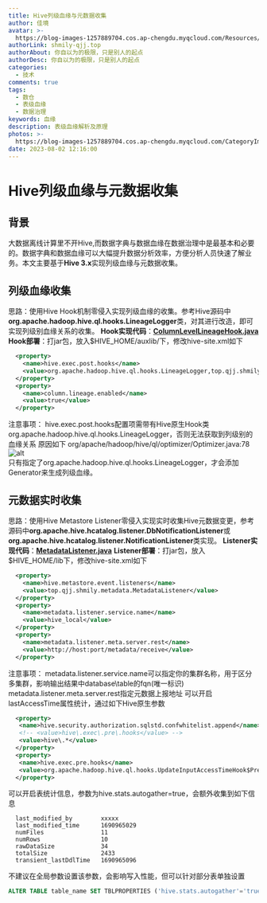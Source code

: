 ```yaml
---
title: Hive列级血缘与元数据收集
author: 佳境
avatar: >-
  https://blog-images-1257889704.cos.ap-chengdu.myqcloud.com/Resources/img/custom/avatar.jpg
authorLink: shmily-qjj.top
authorAbout: 你自以为的极限，只是别人的起点
authorDesc: 你自以为的极限，只是别人的起点
categories:
  - 技术
comments: true
tags:
  - 数仓
  - 表级血缘
  - 数据治理
keywords: 血缘
description: 表级血缘解析及原理
photos: >-
  https://blog-images-1257889704.cos.ap-chengdu.myqcloud.com/CategoryImages/technology/tech05.jpg
date: 2023-08-02 12:16:00
---
```


# Hive列级血缘与元数据收集 

## 背景
大数据离线计算里不开Hive,而数据字典与数据血缘在数据治理中是最基本和必要的。数据字典和数据血缘可以大幅提升数据分析效率，方便分析人员快速了解业务。本文主要基于**Hive 3.x**实现列级血缘与元数据收集。

## 列级血缘收集
思路：使用Hive Hook机制零侵入实现列级血缘的收集。参考Hive源码中**org.apache.hadoop.hive.ql.hooks.LineageLogger**类，对其进行改造，即可实现列级别血缘关系的收集。
**Hook实现代码**：[**ColumnLevelLineageHook.java**](https://github.com/Shmilyqjj/ColumnLevelLineageListener/blob/master/hive-lineages-collector/src/main/java/top/qjj/shmily/lineage/ColumnLevelLineageHook.java)
**Hook部署**：打jar包，放入$HIVE_HOME/auxlib/下，修改hive-site.xml如下
```xml
  <property>
    <name>hive.exec.post.hooks</name>
    <value>org.apache.hadoop.hive.ql.hooks.LineageLogger,top.qjj.shmily.lineage.ColumnLevelLineageHook</value>
  </property>
  <property>
    <name>column.lineage.enabled</name>
    <value>true</value>
  </property>
```
注意事项：
hive.exec.post.hooks配置项需带有Hive原生Hook类org.apache.hadoop.hive.ql.hooks.LineageLogger，否则无法获取到列级别的血缘关系
原因如下
org/apache/hadoop/hive/ql/optimizer/Optimizer.java:78
![alt](https://blog-images-1257889704.cos.ap-chengdu.myqcloud.com/BlogImages/Hive/MetadataAndLineage/HiveLineage-1.png)  
只有指定了org.apache.hadoop.hive.ql.hooks.LineageLogger，才会添加Generator来生成列级血缘。

## 元数据实时收集
思路：使用Hive Metastore Listener零侵入实现实时收集Hive元数据变更，参考源码中**org.apache.hive.hcatalog.listener.DbNotificationListener**或**org.apache.hive.hcatalog.listener.NotificationListener**类实现。
**Listener实现代码**：[**MetadataListener.java**](https://github.com/Shmilyqjj/ColumnLevelLineageListener/blob/master/hive-metadata-collector/src/main/java/top/qjj/shmily/metadata/MetadataListener.java)
**Listener部署**：打jar包，放入$HIVE_HOME/lib下，修改hive-site.xml如下
```xml
  <property>
    <name>hive.metastore.event.listeners</name>
    <value>top.qjj.shmily.metadata.MetadataListener</value>
  </property>
  <property>
    <name>metadata.listener.service.name</name>
    <value>hive_local</value>
  </property>
  <property>
    <name>metadata.listener.meta.server.rest</name>
    <value>http://host:port/metadata/receive</value>
  </property>
```
注意事项：
metadata.listener.service.name可以指定你的集群名称，用于区分多集群，影响输出结果中database\table的fqn(唯一标识)
metadata.listener.meta.server.rest指定元数据上报地址
可以开启lastAccessTime属性统计，通过如下Hive原生参数
```xml
  <property>
   <name>hive.security.authorization.sqlstd.confwhitelist.append</name>
   <!-- <value>hive\.exec\.pre\.hooks</value> -->
   <value>hive\.*</value>
  </property>
  <property>
   <name>hive.exec.pre.hooks</name>
   <value>org.apache.hadoop.hive.ql.hooks.UpdateInputAccessTimeHook$PreExec</value>
  </property>
```
可以开启表统计信息，参数为hive.stats.autogather=true，会额外收集到如下信息
```text
  last_modified_by        xxxxx           
  last_modified_time      1690965029          
  numFiles                11                  
  numRows                 10                  
  rawDataSize             34                  
  totalSize               2433                
  transient_lastDdlTime   1690965096
```
不建议在全局参数设置该参数，会影响写入性能，但可以针对部分表单独设置
```sql
ALTER TABLE table_name SET TBLPROPERTIES ('hive.stats.autogather'='true');
```
